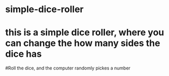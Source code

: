 # simple-dice-roller
# this is a simple dice roller, where you can change the how many sides the dice has
#Roll the dice, and the computer randomly pickes a number
